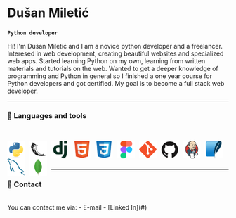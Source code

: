 <h1>Dušan Miletić</h1>

**`Python developer`**

Hi! I'm Dušаn Miletić and I am a novice python developer and a freelancer. Interesed in web development, creating beautiful websites and specialized web apps. Started learning Python on my own, learning from written materials and tutorials on the web. Wanted to get a deeper knowledge of programming and Python in general so I finished a one year course for Python developers and got certified. My goal is to become a full stack web developer.

 <!-- insert social media and contact info (a href with imgs) above line break -->

---

<h3> 🧰 Languages and tools </h3>
<br>
<!-- icons by devicons -->
<!-- programming languages and frameworks -->
<p>
    <img align="left" title="Python" alt="Python" width="40px" style="padding-right:10px;" src="icons/python-original.svg"/>
    <img align="left" title="Flask" alt="Flask" width="40px" style="padding-right:10px;" src="icons/flask-w-bg-rounded.svg"/>
    <img align="left" title="Django" alt="Django" width="40px" style="padding-right:10px;" src="icons/django-plain.svg"/>
    <!-- markup, look and feel, design -->
    <img align="left" title="HTML5" alt="HTML5" width="40px" style="padding-right:10px;" src="icons/html5-original.svg"/>
    <img align="left" title="CSS3" alt="CSS3" width="40px" style="padding-right:10px;" src="icons/css3-original.svg"/>
    <img align="left" title="Figma" alt="Figma" width="40px" style="padding-right:10px;" src="icons/figma-original.svg"/>
    <!-- tools, vcs, ci/cd -->
    <img align="left" title="Git" alt="Git" width="40px" style="padding-right:10px;" src="icons/git-original.svg"/>
    <img align="left" title="Github" alt="Github" width="40px" style="padding-right:10px;" src="icons/github-w-bg.svg"/>
    <img align="left" title="Jenkins" alt="Jenkins" width="40px" style="padding-right:10px;" src="icons/jenkins-original.svg"/>
    <!-- data storage -->
    <img align="left" title="SQLite" alt="SQLite" width="40px" style="padding-right:10px;" src="icons/sqlite-original.svg"/>
    <img align="left" title="MySQL" alt="MySQL" width="40px" style="padding-right:10px;" src="icons/mysql-original.svg"/>
    <img align="left" title="MongoDB" alt="MongoDB" width="40px" style="padding-right:10px;" src="icons/mongodb-original.svg"/>
</p>

<br>
<br>
<br>

---

<h3> 💬 Contact </h3>
<br>
You can contact me via:
- E-mail
- [Linked In](#)

<!--
**MDule/mdule** is a ✨ _special_ ✨ repository because its `README.md` (this file) appears on your GitHub profile.

Here are some ideas to get you started:

- 🔭 I’m currently working on ...
- 🌱 I’m currently learning ...
- 👯 I’m looking to collaborate on ...
- 🤔 I’m looking for help with ...
- 💬 Ask me about ...
- 📫 How to reach me: ...
- 😄 Pronouns: ...
- ⚡ Fun fact: ...  -->
